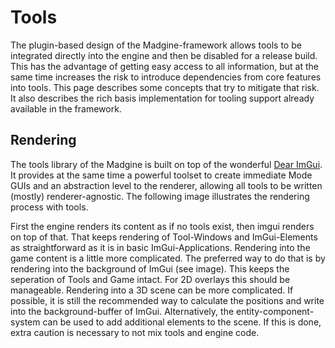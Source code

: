 # Tools

The plugin-based design of the Madgine-framework allows tools to be integrated directly into the engine and then be disabled for a release build. This has the advantage of getting easy access to all information, but at the same time increases the risk to introduce dependencies from core features into tools. This page describes some concepts that try to mitigate that risk. It also describes the rich basis implementation for tooling support already available in the framework.

## Rendering

The tools library of the Madgine is built on top of the wonderful [Dear ImGui](https://github.com/ocornut/imgui). It provides at the same time a powerful toolset to create immediate Mode GUIs and an abstraction level to the renderer, allowing all tools to be written (mostly) renderer-agnostic. The following image illustrates the rendering process with tools.


First the engine renders its content as if no tools exist, then imgui renders on top of that. That keeps rendering of Tool-Windows and ImGui-Elements as straightforward as it is in basic ImGui-Applications. Rendering into the game content is a little more complicated. The preferred way to do that is by rendering into the background of ImGui (see image). This keeps the seperation of Tools and Game intact. For 2D overlays this should be manageable. Rendering into a 3D scene can be more complicated. If possible, it is still the recommended way to calculate the positions and write into the background-buffer of ImGui. Alternatively, the entity-component-system can be used to add additional elements to the scene. If this is done, extra caution is necessary to not mix tools and engine code.